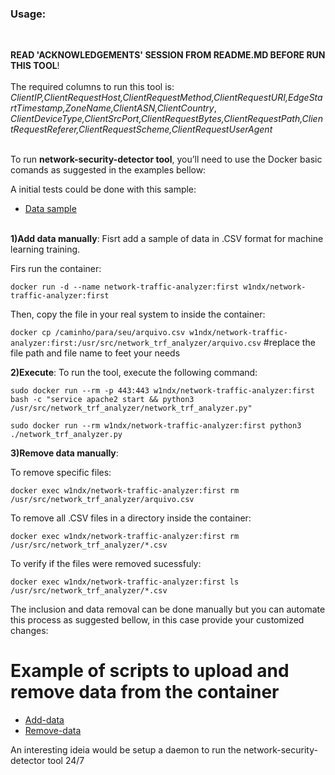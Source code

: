 <h3>Usage:</h3><br>

**READ 'ACKNOWLEDGEMENTS' SESSION FROM README.MD BEFORE RUN THIS TOOL**!<br><br>
The required columns to run this tool is:<br>
*ClientIP,ClientRequestHost,ClientRequestMethod,ClientRequestURI,EdgeStartTimestamp,ZoneName,ClientASN,ClientCountry*,<br>
*ClientDeviceType,ClientSrcPort,ClientRequestBytes,ClientRequestPath,ClientRequestReferer,ClientRequestScheme,ClientRequestUserAgent*<br><br>

To run **network-security-detector tool**, you’ll need to use the Docker basic comands as suggested in the examples bellow:<br>

A initial tests could be done with this sample:<br>
- [Data sample](sample.csv)<br><br>


**1)Add data manually**: Fisrt add a sample of data in .CSV format for machine learning training.<br>

Firs run the container:<br>

`docker run -d --name network-traffic-analyzer:first w1ndx/network-traffic-analyzer:first`<br>

Then, copy the file in your real system to inside the container:<br>

`docker cp /caminho/para/seu/arquivo.csv w1ndx/network-traffic-analyzer:first:/usr/src/network_trf_analyzer/arquivo.csv` #replace the file path and file name to feet your needs

**2)Execute**: To run the tool, execute the following command:<br>

`sudo docker run --rm -p 443:443 w1ndx/network-traffic-analyzer:first bash -c "service apache2 start && python3 /usr/src/network_trf_analyzer/network_trf_analyzer.py"`


`sudo docker run --rm w1ndx/network-traffic-analyzer:first python3 ./network_trf_analyzer.py`

**3)Remove data manually**:<br>

To remove specific files:<br>

`docker exec w1ndx/network-traffic-analyzer:first rm /usr/src/network_trf_analyzer/arquivo.csv`<br>

To remove all .CSV files in a directory inside the container:<br>

`docker exec w1ndx/network-traffic-analyzer:first rm /usr/src/network_trf_analyzer/*.csv`

To verify if the files were removed sucessfuly:<br>

`docker exec w1ndx/network-traffic-analyzer:first ls /usr/src/network_trf_analyzer/*.csv`

The inclusion and data removal can be done manually but you can automate this process as suggested bellow, in this case provide your customized changes:<br>

# Example of scripts to upload and remove data from the container 
- [Add-data](add-data.sh)<br>
- [Remove-data](remove-data.sh)<br>

An interesting ideia would be setup a daemon to run the network-security-detector tool 24/7
